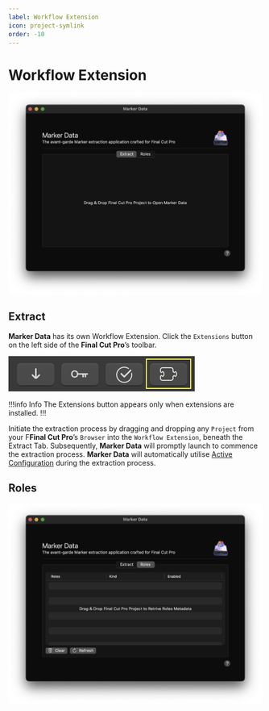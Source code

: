 ```yaml
---
label: Workflow Extension
icon: project-symlink
order: -10
---
```

# Workflow Extension

![Workflow Extension - Extract](/assets/md-workflow-extension-extract.png)

## Extract

**Marker Data** has its own Workflow Extension. Click the `Extensions` button on the left side of the **Final Cut Pro**’s toolbar. 

![Final Cut Pro's Extensions Button](/assets/fcp-extensions-button.png)

!!!info Info
The Extensions button appears only when extensions are installed.
!!!

Initiate the extraction process by dragging and dropping any `Project` from your F**Final Cut Pro**’s `Browser` into the `Workflow Extension`, beneath the Extract Tab. Subsequently, **Marker Data** will promptly launch to commence the extraction process. **Marker Data** will automatically utilise [Active Configuration](/user-guide/configurations#make-active-configuration) during the extraction process.

## Roles

![Workflow Extension - Roles](/assets/md-workflow-extension-roles.png)
